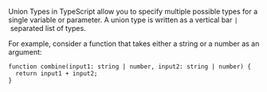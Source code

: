 

Union Types in TypeScript allow you to specify multiple possible types for a single variable or parameter. A union type is written as a vertical bar `|` separated list of types.

For example, consider a function that takes either a string or a number as an argument:

```JS
function combine(input1: string | number, input2: string | number) {
  return input1 + input2;
}
```